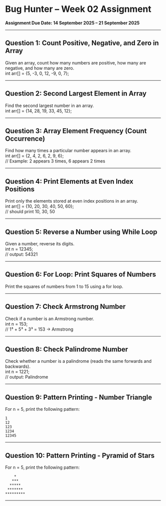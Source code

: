 # Bug Hunter – Week 02 Assignment

**Assignment Due Date: 14 September 2025 – 21 September 2025**  

---

## Question 1: Count Positive, Negative, and Zero in Array
Given an array, count how many numbers are positive, how many are negative, and how
many are zero.  
int arr[] = {5, -3, 0, 12, -9, 0, 7};

---

## Question 2: Second Largest Element in Array  
Find the second largest number in an array.  
int arr[] = {14, 28, 19, 33, 45, 12};

---

## Question 3: Array Element Frequency (Count Occurrence)
Find how many times a particular number appears in an array.  
int arr[] = {2, 4, 2, 6, 2, 9, 6};  
// Example: 2 appears 3 times, 6 appears 2 times

---

## Question 4: Print Elements at Even Index Positions
Print only the elements stored at even index positions in an array.  
int arr[] = {10, 20, 30, 40, 50, 60};  
// should print 10, 30, 50

---

## Question 5: Reverse a Number using While Loop  
Given a number, reverse its digits.  
int n = 12345;  
// output: 54321

---

## Question 6: For Loop: Print Squares of Numbers  
Print the squares of numbers from 1 to 15 using a for loop.  

---

## Question 7: Check Armstrong Number
Check if a number is an Armstrong number.   
int n = 153;     
// 1³ + 5³ + 3³ = 153 → Armstrong  

---

## Question 8: Check Palindrome Number
Check whether a number is a palindrome (reads the same forwards and backwards).    
int n = 1221;     
// output: Palindrome  

---

## Question 9: Pattern Printing - Number Triangle
For n = 5, print the following pattern: 
```
1  
12  
123  
1234  
12345  
```
---

## Question 10: Pattern Printing - Pyramid of Stars
For n = 5, print the following pattern:  
```
    *    
   ***  
  *****  
 *******  
*********
```

---